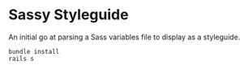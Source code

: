 Sassy Styleguide
=========

An initial go at parsing a Sass variables file to display as a styleguide.

```
bundle install
rails s
```